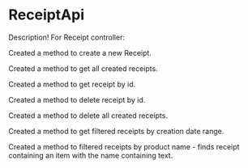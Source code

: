 # ReceiptApi
Description!
For Receipt controller:

Created a method to create a new Receipt.

Created a method to get all created receipts.

Created a method to get receipt by id.


Created a method to delete receipt by id.

Created a method to delete all created receipts.

Created a method to get filtered receipts by creation date range.

Created a method to filtered receipts by product name - finds receipt containing an item with the name containing text.
